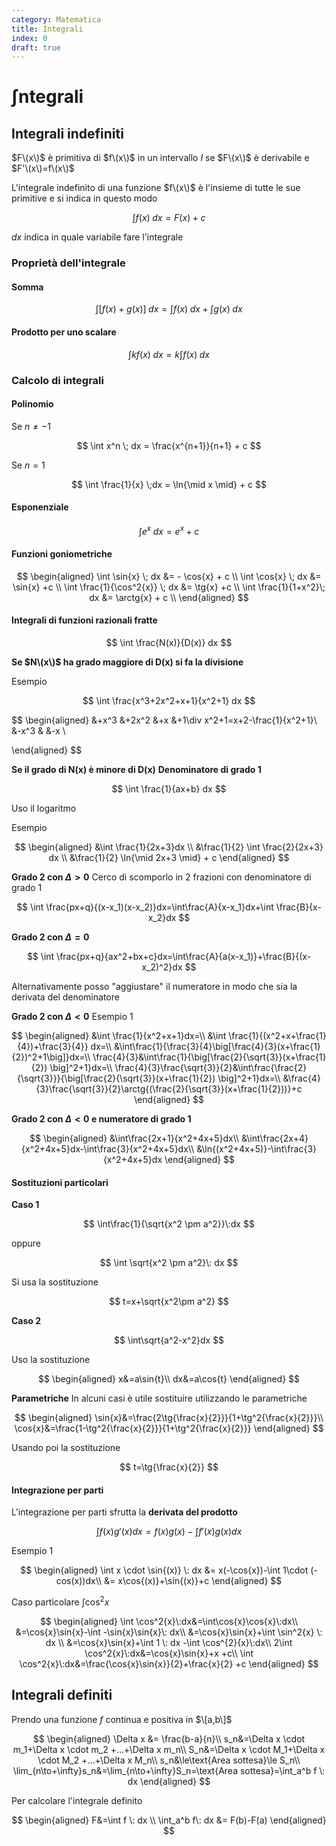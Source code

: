 ```yaml
---
category: Matematica
title: Integrali
index: 0
draft: true
---
```


# $\int$ntegrali

## Integrali indefiniti

$F\(x\)$ è primitiva di $f\(x\)$ in un intervallo $I$ se $F\(x\)$ è derivabile e $F'\(x\)=f\(x\)$

L'integrale indefinito di una funzione $f\(x\)$ è l'insieme di tutte le sue primitive e si indica in questo modo

$$
\int f(x)\; dx = F(x)+c
$$

$dx$ indica in quale variabile fare l'integrale

### Proprietà dell'integrale

#### Somma

$$
\int[f(x)+g(x)] \; dx = \int f(x)\; dx + \int g(x) \; dx
$$

#### Prodotto per uno scalare

$$
\int k f(x) \; dx = k \int f(x) \; dx
$$

### Calcolo di integrali

#### Polinomio

Se $n\ne-1$

$$
\int x^n \; dx = \frac{x^{n+1}}{n+1} + c
$$

Se $n=1$

$$
\int \frac{1}{x} \;dx = \ln{\mid x \mid} + c
$$

#### Esponenziale

$$
\int e^x \; dx = e^x + c
$$

#### Funzioni goniometriche

$$
\begin{aligned}
\int \sin{x} \; dx &= - \cos{x} + c \\
\int \cos{x} \; dx &= \sin{x} +c \\
\int \frac{1}{\cos^2{x}} \; dx &= \tg{x} +c \\
\int \frac{1}{1+x^2}\; dx &= \arctg{x} + c \\
\end{aligned}
$$

#### Integrali di funzioni razionali fratte

$$
\int \frac{N(x)}{D(x)} dx
$$

**Se $N\(x\)$ ha grado maggiore di D\(x\) si fa la divisione**

Esempio

$$
\int \frac{x^3+2x^2+x+1}{x^2+1} dx
$$

$$
\begin{aligned}
&+x^3 &+2x^2 &+x &+1\div x^2+1=x+2-\frac{1}{x^2+1}\\
&-x^3 & &-x \\

\end{aligned}
$$

**Se il grado di N\(x\) è minore di D\(x\)** **Denominatore di grado 1**

$$
\int \frac{1}{ax+b} dx
$$

Uso il logaritmo

Esempio

$$
\begin{aligned}
&\int \frac{1}{2x+3}dx \\
&\frac{1}{2} \int \frac{2}{2x+3} dx \\
&\frac{1}{2} \ln{\mid 2x+3 \mid} + c
\end{aligned}
$$

**Grado 2 con $\Delta \gt 0$** Cerco di scomporlo in 2 frazioni con denominatore di grado 1

$$
\int \frac{px+q}{(x-x_1)(x-x_2)}dx=\int\frac{A}{x-x_1}dx+\int \frac{B}{x-x_2}dx
$$

**Grado 2 con $\Delta=0$**

$$
\int \frac{px+q}{ax^2+bx+c}dx=\int\frac{A}{a(x-x_1)}+\frac{B}{(x-x_2)^2}dx
$$

Alternativamente posso "aggiustare" il numeratore in modo che sia la derivata del denominatore

**Grado 2 con $\Delta \lt 0$** Esempio 1

$$
\begin{aligned}
&\int \frac{1}{x^2+x+1}dx=\\
&\int \frac{1}{(x^2+x+\frac{1}{4})+\frac{3}{4}} dx=\\
&\int\frac{1}{\frac{3}{4}\big[\frac{4}{3}(x+\frac{1}{2})^2+1\big]}dx=\\
\frac{4}{3}&\int\frac{1}{\big[\frac{2}{\sqrt{3}}(x+\frac{1}{2}) \big]^2+1}dx=\\
\frac{4}{3}\frac{\sqrt{3}}{2}&\int\frac{\frac{2}{\sqrt{3}}}{\big[\frac{2}{\sqrt{3}}(x+\frac{1}{2}) \big]^2+1}dx=\\
&\frac{4}{3}\frac{\sqrt{3}}{2}\arctg{(\frac{2}{\sqrt{3}}(x+\frac{1}{2}))}+c
\end{aligned}
$$

**Grado 2 con $\Delta \lt 0$ e numeratore di grado 1**

$$
\begin{aligned}
&\int\frac{2x+1}{x^2+4x+5}dx\\
&\int\frac{2x+4}{x^2+4x+5}dx-\int\frac{3}{x^2+4x+5}dx\\
&\ln{(x^2+4x+5)}-\int\frac{3}{x^2+4x+5}dx
\end{aligned}
$$

#### Sostituzioni particolari

**Caso 1**

$$
\int\frac{1}{\sqrt{x^2 \pm a^2}}\:dx
$$

oppure

$$
\int \sqrt{x^2 \pm a^2}\: dx
$$

Si usa la sostituzione

$$
t=x+\sqrt{x^2\pm a^2}
$$

**Caso 2**

$$
\int\sqrt{a^2-x^2}dx
$$

Uso la sostituzione

$$
\begin{aligned}
x&=a\sin{t}\\
dx&=a\cos{t}
\end{aligned}
$$

**Parametriche** In alcuni casi è utile sostituire utilizzando le parametriche

$$
\begin{aligned}
\sin{x}&=\frac{2\tg{\frac{x}{2}}}{1+\tg^2{\frac{x}{2}}}\\
\cos{x}&=\frac{1-\tg^2{\frac{x}{2}}}{1+\tg^2{\frac{x}{2}}}
\end{aligned}
$$

Usando poi la sostituzione

$$
t=\tg{\frac{x}{2}}
$$

#### Integrazione per parti

L'integrazione per parti sfrutta la **derivata del prodotto**

$$
\int f(x)g'(x)dx=f(x)g(x)-\int f'(x)g(x)dx
$$

Esempio 1

$$
\begin{aligned}
\int x \cdot \sin{(x)} \: dx &= x(-\cos{x})-\int 1\cdot (-cos(x))dx\\
&= x\cos{(x)}+\sin{(x)}+c
\end{aligned}
$$

Caso particolare $\int \cos^2{x}$

$$
\begin{aligned}
\int \cos^2{x}\:dx&=\int\cos{x}\cos{x}\:dx\\
&=\cos{x}\sin{x}-\int -\sin{x}\sin{x}\: dx\\
&=\cos{x}\sin{x}+\int \sin^2{x} \: dx \\
&=\cos{x}\sin{x}+\int 1 \: dx -\int \cos^{2}{x}\:dx\\
2\int \cos^2{x}\:dx&=\cos{x}\sin{x}+x +c\\
\int \cos^2{x}\:dx&=\frac{\cos{x}\sin{x}}{2}+\frac{x}{2} +c
\end{aligned}
$$

## Integrali definiti

Prendo una funzione $f$ continua e positiva in $\[a,b\]$

$$
\begin{aligned}
\Delta x &= \frac{b-a}{n}\\
s_n&=\Delta x \cdot m_1+\Delta x \cdot m_2 +...+\Delta x m_n\\
S_n&=\Delta x \cdot M_1+\Delta x \cdot M_2 +...+\Delta x M_n\\
s_n&\le\text{Area sottesa}\le S_n\\
\lim_{n\to+\infty}s_n&=\lim_{n\to+\infty}S_n=\text{Area sottesa}=\int_a^b f \: dx
\end{aligned}
$$

Per calcolare l'integrale definito

$$
\begin{aligned}
F&=\int f \: dx \\
\int_a^b f\: dx &= F(b)-F(a)
\end{aligned}
$$

